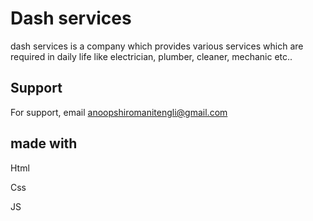 
# Dash services

dash services is a company which provides various services which are required in daily life like electrician, plumber, cleaner, mechanic etc..




## Support

For support, email anoopshiromanitengli@gmail.com


## made with

Html 

Css

JS
